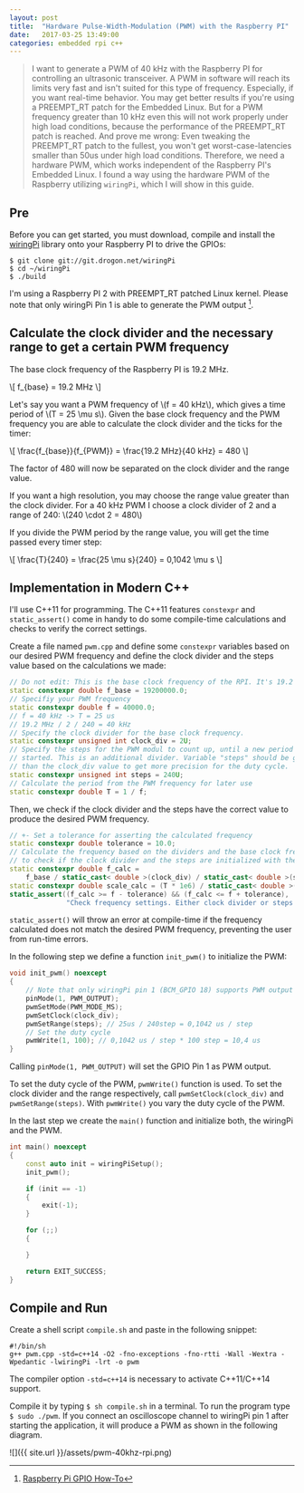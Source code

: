 ```yaml
---
layout: post
title:  "Hardware Pulse-Width-Modulation (PWM) with the Raspberry PI"
date:   2017-03-25 13:49:00
categories: embedded rpi c++
---
```


> I want to generate a PWM of 40 kHz with the Raspberry PI for controlling an ultrasonic transceiver. A PWM in software will reach its limits very fast and isn't suited for this type of frequency. Especially, if you want real-time behavior. You may get better results if you're using a PREEMPT_RT patch for the Embedded Linux. But for a PWM frequency greater than 10 kHz even this will not work properly under high load conditions, because the performance of the PREEMPT_RT patch is reached. And prove me wrong: Even tweaking the PREEMPT_RT patch to the fullest, you won't get worst-case-latencies smaller than 50us under high load conditions. Therefore, we need a hardware PWM, which works independent of the Raspberry PI's Embedded Linux. I found a way using the hardware PWM of the Raspberry utilizing `wiringPi`, which I will show in this guide.

## Pre

Before you can get started, you must download, compile and install the [wiringPi](http://wiringpi.com/download-and-install/) library onto your Raspberry PI to drive the GPIOs:

```
$ git clone git://git.drogon.net/wiringPi
$ cd ~/wiringPi
$ ./build
```

I'm using a Raspberry PI 2 with PREEMPT_RT patched Linux kernel. Please note that only wiringPi Pin 1 is able to generate the PWM output [^RPI-GPIO-Map].

## Calculate the clock divider and the necessary range to get a certain PWM frequency

The base clock frequency of the Raspberry PI is 19.2 MHz.

\\[ f_{base} = 19.2 MHz \\]

Let's say you want a PWM frequency of \\(f = 40 kHz\\), which gives a time period of \\(T = 25 \mu s\\). Given the base clock frequency and the PWM frequency you are able to calculate the clock divider and the ticks for the timer:

\\[ \frac{f_{base}}{f_{PWM}} = \frac{19.2 MHz}{40 kHz} = 480 \\]

The factor of 480 will now be separated on the clock divider and the range value.

If you want a high resolution, you may choose the range value greater than the clock divider. For a 40 kHz PWM I choose a clock divider of 2 and a range of 240: \\(240 \cdot 2 = 480\\)

If you divide the PWM period by the range value, you will get the time passed every timer step:

\\[ \frac{T}{240} = \frac{25 \mu s}{240} = 0,1042 \mu s \\]

## Implementation in Modern C++

I'll use C++11 for programming. The C++11 features `constexpr` and `static_assert()` come in handy to do some compile-time calculations and checks to verify the correct settings.

Create a file named `pwm.cpp` and define some `constexpr` variables based on our desired PWM frequency and define the clock divider and the steps value based on the calculations we made:

```c++
// Do not edit: This is the base clock frequency of the RPI. It's 19.2 MHz.
static constexpr double f_base = 19200000.0;
// Specifiy your PWM frequency
static constexpr double f = 40000.0;
// f = 40 kHz -> T = 25 us
// 19.2 MHz / 2 / 240 = 40 kHz
// Specify the clock divider for the base clock frequency.
static constexpr unsigned int clock_div = 2U;
// Specify the steps for the PWM modul to count up, until a new period is
// started. This is an additional divider. Variable "steps" should be greater
// than the clock_div value to get more precision for the duty cycle.
static constexpr unsigned int steps = 240U;
// Calculate the period from the PWM frequency for later use
static constexpr double T = 1 / f;
```

Then, we check if the clock divider and the steps have the correct value to produce the desired PWM frequency.

```c++
// +- Set a tolerance for asserting the calculated frequency
static constexpr double tolerance = 10.0;
// Calculate the frequency based on the dividers and the base clock frequency
// to check if the clock divider and the steps are initialized with the correct // values.
static constexpr double f_calc =
    f_base / static_cast< double >(clock_div) / static_cast< double >(steps);
static constexpr double scale_calc = (T * 1e6) / static_cast< double >(steps);
static_assert((f_calc >= f - tolerance) && (f_calc <= f + tolerance),
              "Check frequency settings. Either clock divider or steps value does not meet the requirements.");
```

 `static_assert()` will throw an error at compile-time if the frequency calculated does not match the desired PWM frequency, preventing the user from run-time errors.

In the following step we define a function `init_pwm()` to initialize the PWM:

```c++
void init_pwm() noexcept
{
    // Note that only wiringPi pin 1 (BCM_GPIO 18) supports PWM output
    pinMode(1, PWM_OUTPUT);
    pwmSetMode(PWM_MODE_MS);
    pwmSetClock(clock_div);
    pwmSetRange(steps); // 25us / 240step = 0,1042 us / step
    // Set the duty cycle
    pwmWrite(1, 100); // 0,1042 us / step * 100 step = 10,4 us
}
```

Calling `pinMode(1, PWM_OUTPUT)` will set the GPIO Pin 1 as PWM output.

To set the duty cycle of the PWM, `pwmWrite()` function is used. To set the clock divider and the range respectively, call `pwmSetClock(clock_div)` and `pwmSetRange(steps)`. With `pwmWrite()` you vary the duty cycle of the PWM.

In the last step we create the `main()` function and initialize both, the wiringPi and the PWM.

```c++
int main() noexcept
{
    const auto init = wiringPiSetup();
    init_pwm();

    if (init == -1)
    {
        exit(-1);
    }

    for (;;)
    {

    }

    return EXIT_SUCCESS;
}
```

## Compile and Run

Create a shell script `compile.sh` and paste in the following snippet:

```
#!/bin/sh
g++ pwm.cpp -std=c++14 -O2 -fno-exceptions -fno-rtti -Wall -Wextra -Wpedantic -lwiringPi -lrt -o pwm
```

The compiler option `-std=c++14` is necessary to activate C++11/C++14 support.

Compile it by typing `$ sh compile.sh` in a terminal. To run the program type `$ sudo ./pwm`. If you connect an oscilloscope channel to wiringPi pin 1 after starting the application, it will produce a PWM as shown in the following diagram.

![]({{ site.url }}/assets/pwm-40khz-rpi.png)

[^RPI-GPIO-Map]: [Raspberry Pi GPIO How-To](http://raspberrypiguide.de/howtos/raspberry-pi-gpio-how-to/)
